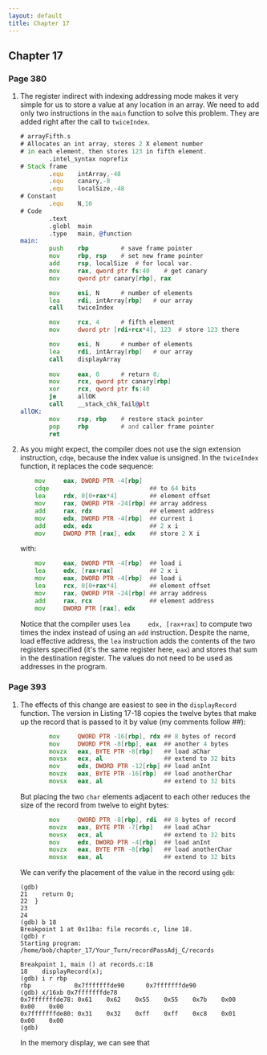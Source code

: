 ```yaml
---
layout: default
title: Chapter 17
---
```


## Chapter 17

### Page 380
1. The register indirect with indexing addressing mode makes it very simple for us to store a value at any location in an array. We need to add only two instructions in the `main` function to solve this problem. They are added right after the call to `twiceIndex`.
 
    ```asm
    # arrayFifth.s
    # Allocates an int array, stores 2 X element number
    # in each element, then stores 123 in fifth element.
            .intel_syntax noprefix
    # Stack frame
            .equ    intArray,-48
            .equ    canary,-8
            .equ    localSize,-48
    # Constant
            .equ    N,10
    # Code
            .text
            .globl	main
            .type	main, @function
    main:
            push    rbp         # save frame pointer
            mov     rbp, rsp    # set new frame pointer
            add     rsp, localSize  # for local var.
            mov     rax, qword ptr fs:40    # get canary
            mov     qword ptr canary[rbp], rax

            mov     esi, N      # number of elements
            lea     rdi, intArray[rbp]   # our array
            call    twiceIndex

            mov     rcx, 4      # fifth element
            mov     dword ptr [rdi+rcx*4], 123  # store 123 there

            mov     esi, N      # number of elements
            lea     rdi, intArray[rbp]   # our array
            call    displayArray
            
            mov     eax, 0      # return 0;
            mov     rcx, qword ptr canary[rbp]
            xor     rcx, qword ptr fs:40
            je      allOK
            call    __stack_chk_fail@plt
    allOK:
            mov     rsp, rbp    # restore stack pointer
            pop     rbp         # and caller frame pointer
            ret
    ```

2. As you might expect, the compiler does not use the sign extension instruction, `cdqe`, because the index value is unsigned. In the `twiceIndex` function, it replaces the code sequence:

    ```asm
        mov     eax, DWORD PTR -4[rbp]
        cdqe                            ## to 64 bits
        lea     rdx, 0[0+rax*4]         ## element offset
        mov     rax, QWORD PTR -24[rbp] ## array address
        add     rax, rdx                ## element address
        mov     edx, DWORD PTR -4[rbp]  ## current i
        add     edx, edx                ## 2 x i
        mov     DWORD PTR [rax], edx    ## store 2 X i
    ```

   with:

    ```asm
        mov     eax, DWORD PTR -4[rbp]  ## load i
        lea     edx, [rax+rax]          ## 2 x i
        mov     eax, DWORD PTR -4[rbp]  ## load i
        lea     rcx, 0[0+rax*4]         ## element offset
        mov     rax, QWORD PTR -24[rbp] ## array address
        add     rax, rcx                ## element address
        mov     DWORD PTR [rax], edx
    ```
   Notice that the compiler uses `lea     edx, [rax+rax]` to compute two times the index instead of using an `add` instruction. Despite the name, load effective address, the `lea` instruction adds the contents of the two registers specified (it's the same register here, `eax`) and stores that sum in the destination register. The values do not need to be used as addresses in the program.


### Page 393
1. The effects of this change are easiest to see in the `displayRecord` function. The version in Listing 17-18 copies the twelve bytes that make up the record that is passed to it by value (my comments follow ##):

    ```asm
            mov     QWORD PTR -16[rbp], rdx ## 8 bytes of record
            mov     DWORD PTR -8[rbp], eax  ## another 4 bytes
            movzx   eax, BYTE PTR -8[rbp]   ## load aChar
            movsx   ecx, al                 ## extend to 32 bits
            mov     edx, DWORD PTR -12[rbp] ## load anInt
            movzx   eax, BYTE PTR -16[rbp]  ## load anotherChar
            movsx   eax, al                 ## extend to 32 bits
    ```

   But placing the two `char` elements adjacent to each other reduces the size of the record from twelve to eight bytes:

    ```asm
            mov     QWORD PTR -8[rbp], rdi  ## 8 bytes of record
            movzx   eax, BYTE PTR -7[rbp]   ## load aChar
            movsx   ecx, al                 ## extend to 32 bits
            mov     edx, DWORD PTR -4[rbp]  ## load anInt
            movzx   eax, BYTE PTR -8[rbp]   ## load anotherChar
            movsx   eax, al                 ## extend to 32 bits
    ```

   We can verify the placement of the value in the record using `gdb`:

    ```
    (gdb) 
    21	  return 0;
    22	}
    23	
    24	
    (gdb) b 18
    Breakpoint 1 at 0x11ba: file records.c, line 18.
    (gdb) r
    Starting program: /home/bob/chapter_17/Your_Turn/recordPassAdj_C/records 

    Breakpoint 1, main () at records.c:18
    18	  displayRecord(x);
    (gdb) i r rbp
    rbp            0x7fffffffde90      0x7fffffffde90
    (gdb) x/16xb 0x7fffffffde78
    0x7fffffffde78:	0x61	0x62	0x55	0x55	0x7b	0x00	0x00	0x00
    0x7fffffffde80:	0x31	0x32	0xff	0xff	0xc8	0x01	0x00	0x00
    (gdb) 
    ```

   In the memory display, we can see that 